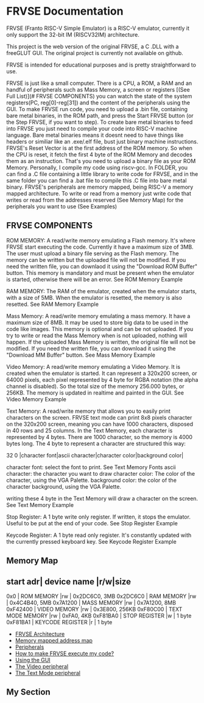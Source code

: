 # FRVSE Documentation

FRVSE (Franto RISC-V Simple Emulator) is a RISC-V emulator, currently it only support the 32-bit IM (RISCV32IM) architecture.

This project is the web version of the original FRVSE, a C .DLL with a freeGLUT GUI. The original project is currently not available on github.

FRVSE is intended for educational purposes and is pretty straightforward to use.

FRVSE is just like a small computer. There is a CPU, a ROM, a RAM and an handful of peripherals such as Mass Memory, a screen or registers [(See Full List)](# FRVSE COMPONENTS)
you can watch the state of the system registers(PC, reg[0]-reg[31]) and the content of the peripherals using the GUI.
To make FRVSE run code, you need to upload a .bin file, containing bare metal binaries, in the ROM path, and press the Start FRVSE button (or the Step FRVSE, if you want to step).
To create bare metal binaries to feed into FRVSE you just need to compile your code into RISC-V machine language. Bare metal binaries means it doesnt need to have things like headers or similiar
like an .exe/.elf file, bust just binary machine instructions.
FRVSE's Reset Vector is at the first address of the ROM memory. So when the CPU is reset, it fetch the first 4 byte of the ROM Memory and decodes them as an instruction. That's you need to upload
a binary file as your ROM Memory.
Personally, I compile my code using riscv-gcc. In FOLDER, you can find a .C file containing a little library to write code for FRVSE, and in the same folder you can find a .bat file to compile
this .C file into bare metal binary.
FRVSE's peripherals are memory mapped, being RISC-V a memory mapped architecture. To write or read from a memory 
just write code that writes or read from the addresses reserved (See Memory Map) for the peripherals you want to use (See Examples)


## FRVSE COMPONENTS
ROM MEMORY:
A read/write memory emulating a Flash memory. It's where FRVSE start executing the code. Currently it have a maximum size of 3MB. 
The user must upload a binary file serving as the Flash memory. The memory can be written but the uploaded file will not be modified. If you need the written file, 
you can downlaod it using the "Download ROM Buffer" button. 
This memory is mandatory and must be present when the emulator is started, otherwise there will be an error.
See ROM Memory Example

RAM MEMORY:
The RAM of the emulator, created when the emulator starts, with a size of 5MB. When the emulator is resetted, the memory is also resetted.
See RAM Memory Example

Mass Memory:
A read/write memory emulating a mass memory. It have a maximum size of 8MB. It may be used to store big data to be used in the code like images. 
This memory is optional and can be not uploaded. If you try to write or read the Mass Memory when is not uploaded, nothing will happen.
If the uploaded Mass Memory is written, the original file will not be modified. If you need the written file, you can download it using the "Download MM Buffer" button.
See Mass Memory Example

Video Memory:
A read/write memory emulating a Video Memory. It is created when the emulator is started. It can represent a 320x200 screen, or 64000 pixels, each pixel represented by 4 byte
for RGBA notation (the alpha channel is disabled). So the total size of the memory 256.000 bytes, or 256KB. The memory is updated in realtime and painted in the GUI.
See Video Memory Example

Text Memory:
A read/write memory that allows you to easily print characters on the screen. FRVSE text mode can print 8x8 pixels character on the 320x200 screen, meaning you can have 1000 characters,
disposed in 40 rows and 25 columns. In the Text Memory, each character is represented by 4 bytes. There are 1000 character, so the memory is 4000 bytes long.
The 4 byte to represent a character are structured this way:

32                                                                0
 |character font|ascii character|character color|background color|

character font: select the font to print. See Text Memory Fonts
ascii character: the character you want to draw
character color: The color of the character, using the VGA Palette.
background color: the color of the character background, using the VGA Palette.

writing these 4 byte in the Text Memory will draw a character on the screen.
See Text Memory Example

Stop Register:
A 1 byte write only register. If written, it stops the emulator. Useful to be put at the end of your code.
See Stop Register Example

Keycode Register:
A 1 byte read only register. It's constantly updated with the currently pressed keyboard key.
See Keycode Register Example


## Memory Map
start adr|   device name    |r/w|size
-------------------------------------------------
0x0      | ROM MEMORY       |rw | 0x2DC6C0, 3MB
0x2DC6C0 | RAM MEMORY       |rw | 0x4C4B40, 5MB
0x7A1200 | MASS MEMORY      |rw | 0x7A1200, 8MB
0xF42400 | VIDEO MEMORY     |rw | 0x3E800, 256KB
0xF80C00 | TEXT MODE MEMORY |rw | 0xFA0, 4KB
0xF81BA0 | STOP REGISTER    |w  | 1 byte
0xF81BA1 | KEYCODE REGISTER |r  | 1 byte


- [FRVSE Architecture](#my-section)
- [Memory mapped address map](#my-section)
- [Peripherals](#my-section)
- [How to make FRVSE execute my code?](#my-section)
- [Using the GUI](#my-section)
- [The Video peripheral](#my-section)
- [The Text Mode peripheral](#my-section)








## My Section
